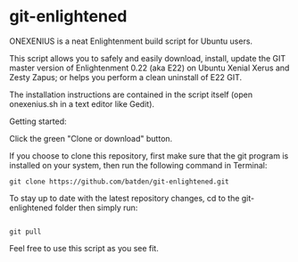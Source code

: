 # git-enlightened
ONEXENIUS is a neat Enlightenment build script for Ubuntu users.

This script allows you to safely and easily download, install, update the GIT
master version of Enlightenment 0.22 (aka E22) on Ubuntu Xenial Xerus
and Zesty Zapus; or helps you perform a clean uninstall of E22 GIT.

The installation instructions are contained in the script itself
(open onexenius.sh in a text editor like Gedit).

Getting started:

Click the green "Clone or download" button.

If you choose to clone this repository, first make sure that the git program is installed
on your system,
then run the following command in Terminal:
```
git clone https://github.com/batden/git-enlightened.git
```

To stay up to date with the latest repository changes, cd to the git-enlightened folder
then simply run:
```

git pull
```

Feel free to use this script as you see fit.
